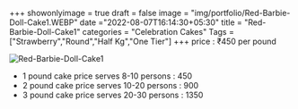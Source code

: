 +++
showonlyimage = true
draft = false
image = "img/portfolio/Red-Barbie-Doll-Cake1.WEBP"
date ="2022-08-07T16:14:30+05:30"
title = "Red-Barbie-Doll-Cake1"
categories = "Celebration Cakes"
Tags = ["Strawberry","Round","Half Kg","One Tier"]
+++
price : ₹450 per pound
<!--more-->
![Red-Barbie-Doll-Cake1](/img/portfolio/Red-Barbie-Doll-Cake1.WEBP)
* 1 pound cake price serves 8-10 persons : 450
* 2 pound cake price serves 10-20 persons : 900
* 3 pound cake price serves 20-30 persons : 1350
